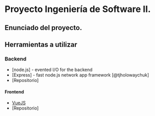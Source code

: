 # Proyecto Ingeniería de Software II.
## Enunciado del proyecto.
## Herramientas a utilizar
### Backend
* [node.js] - evented I/O for the backend
* [Express] - fast node.js network app framework [@tjholowaychuk]
* [Repositorio] 
#### Frontend
* [VueJS](https://vuejs.org/)
* [Repositorio]


